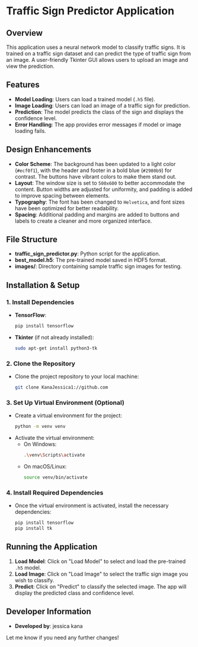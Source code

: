 # Traffic Sign Predictor Application

## Overview
This application uses a neural network model to classify traffic signs. It is trained on a traffic sign dataset and can predict the type of traffic sign from an image. A user-friendly Tkinter GUI allows users to upload an image and view the prediction.

## Features
- **Model Loading**: Users can load a trained model (`.h5` file).
- **Image Loading**: Users can load an image of a traffic sign for prediction.
- **Prediction**: The model predicts the class of the sign and displays the confidence level.
- **Error Handling**: The app provides error messages if model or image loading fails.

## Design Enhancements
- **Color Scheme**: The background has been updated to a light color (`#ecf0f1`), with the header and footer in a bold blue (`#2980b9`) for contrast. The buttons have vibrant colors to make them stand out.
- **Layout**: The window size is set to `500x600` to better accommodate the content. Button widths are adjusted for uniformity, and padding is added to improve spacing between elements.
- **Typography**: The font has been changed to `Helvetica`, and font sizes have been optimized for better readability.
- **Spacing**: Additional padding and margins are added to buttons and labels to create a cleaner and more organized interface.

## File Structure
- **traffic_sign_predictor.py**: Python script for the application.
- **best_model.h5**: The pre-trained model saved in HDF5 format.
- **images/**: Directory containing sample traffic sign images for testing.
  
## Installation & Setup

### 1. Install Dependencies
- **TensorFlow**:
    ```bash
    pip install tensorflow
    ```
- **Tkinter** (if not already installed):
    ```bash
    sudo apt-get install python3-tk
    ```

### 2. Clone the Repository
- Clone the project repository to your local machine:
    ```bash
    git clone KanaJessica1://github.com
    ```

### 3. Set Up Virtual Environment (Optional)
- Create a virtual environment for the project:
    ```bash
    python -m venv venv
    ```
- Activate the virtual environment:
    - On Windows:
        ```bash
        .\venv\Scripts\activate
        ```
    - On macOS/Linux:
        ```bash
        source venv/bin/activate
        ```

### 4. Install Required Dependencies
- Once the virtual environment is activated, install the necessary dependencies:
    ```bash
    pip install tensorflow
    pip install tk
    ```

## Running the Application

1. **Load Model**: Click on "Load Model" to select and load the pre-trained `.h5` model.
2. **Load Image**: Click on "Load Image" to select the traffic sign image you wish to classify.
3. **Predict**: Click on "Predict" to classify the selected image. The app will display the predicted class and confidence level.

## Developer Information
- **Developed by**: jessica kana

Let me know if you need any further changes!
